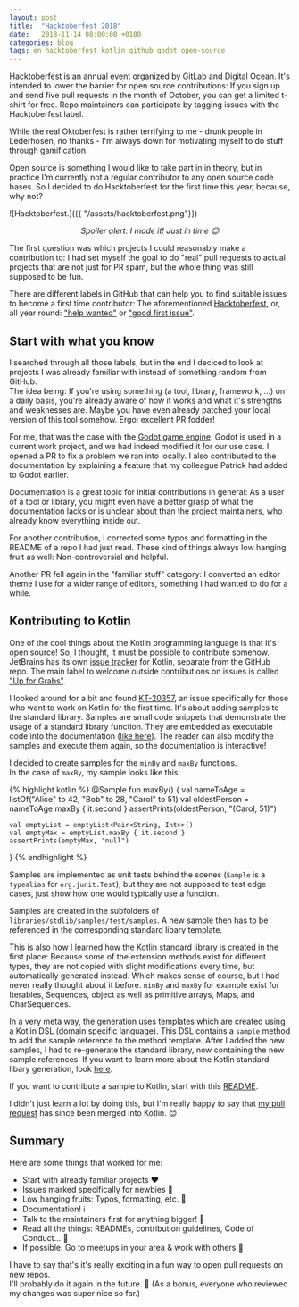 ```yaml
---
layout: post
title:  "Hacktoberfest 2018"
date:   2018-11-14 08:00:00 +0100
categories: blog
tags: en hacktoberfest kotlin github godot open-source
---
```

Hacktoberfest is an annual event organized by GitLab and Digital Ocean. It's intended to lower the barrier for open source contributions: If you sign up and send five pull requests in the month of October, you can get a limited t-shirt for free. Repo maintainers can participate by tagging issues with the Hacktoberfest label.

While the real Oktoberfest is rather terrifying to me - drunk people in Lederhosen, no thanks - I'm always down for motivating myself to do stuff through gamification.

Open source is something I would like to take part in in theory, but in practice I'm currently not a regular contributor to any open source code bases. So I decided to do Hacktoberfest for the first time this year, because, why not?

![Hacktoberfest.]({{ "/assets/hacktoberfest.png"}})
*<center>Spoiler alert: I made it! Just in time 😊</center>*

The first question was which projects I could reasonably make a contribution to: I had set myself the goal to do "real" pull requests to actual projects that are not just for PR spam, but the whole thing was still supposed to be fun.

There are different labels in GitHub that can help you to find suitable issues to become a first time contributor: The aforementioned [Hacktoberfest](https://github.com/search?utf8=%E2%9C%93&q=label%3Ahacktoberfest&type=Issues&ref=advsearch&l=&l=), or, all year round: ["help wanted"](https://github.com/search?utf8=%E2%9C%93&q=label%3A%22help+wanted%22&type=Issues&ref=advsearch&l=&l=) or ["good first issue"](https://github.com/search?q=label%3A%22good+first+issue%22&type=Issues).

## Start with what you know

I searched through all those labels, but in the end I deciced to look at projects I was already familiar with instead of something random from GitHub.  
The idea being: If you're using something (a tool, library, framework, ...) on a daily basis, you're already aware of how it works and what it's strengths and weaknesses are. Maybe you have even already patched your local version of this tool somehow. Ergo: excellent PR fodder!

For me, that was the case with the [Godot game engine](https://github.com/godotengine/godot). Godot is used in a current work project, and we had indeed modified it for our use case.
I opened a PR to fix a problem we ran into locally. I also contributed to the documentation by explaining a feature that my colleague Patrick had added to Godot earlier.

Documentation is a great topic for initial contributions in general: As a user of a tool or library, you might even have a better grasp of what the documentation lacks or is unclear about than the project maintainers, who already know everything inside out.

For another contribution, I corrected some typos and formatting in the README of a repo I had just read. These kind of things always low hanging fruit as well: Non-controversial and  helpful.

Another PR fell again in the "familiar stuff" category: I converted an editor theme I use for a wider range of editors, something I had wanted to do for a while.

## Kontributing to Kotlin

One of the cool things about the Kotlin programming language is that it's open source! So, I thought, it must be possible to contribute somehow.  
JetBrains has its own [issue tracker](https://youtrack.jetbrains.com/issues/KT) for Kotlin, separate from the GitHub repo. The main label to welcome outside contributions on issues is called ["Up for Grabs"](https://youtrack.jetbrains.com/issues/KT?q=tag:%20%7BUp%20For%20Grabs%7D).

I looked around for a bit and found [KT-20357](https://youtrack.jetbrains.com/issue/KT-20357), an issue specifically for those who want to work on Kotlin for the first time.
It's about adding samples to the standard library. Samples are small code snippets that demonstrate the usage of a standard library function. They are embedded as executable code into the documentation ([like here](https://kotlinlang.org/api/latest/jvm/stdlib/kotlin.collections/chunked.html)).
The reader can also modify the samples and execute them again, so the documentation is interactive!

I decided to create samples for the `minBy` and `maxBy` functions.  
In the case of `maxBy`, my sample looks like this:

{% highlight kotlin %}
@Sample
fun maxBy() {
    val nameToAge = listOf("Alice" to 42, "Bob" to 28, "Carol" to 51)
    val oldestPerson = nameToAge.maxBy { it.second }
    assertPrints(oldestPerson, "(Carol, 51)")

    val emptyList = emptyList<Pair<String, Int>>()
    val emptyMax = emptyList.maxBy { it.second }
    assertPrints(emptyMax, "null")
}
{% endhighlight %}

Samples are implemented as unit tests behind the scenes (`Sample` is a `typealias` for `org.junit.Test`), but they are not supposed to test edge cases, just show how one would typically use a function.

Samples are created in the subfolders of `libraries/stdlib/samples/test/samples`.
A new sample then has to be referenced in the corresponding standard libary template.  

This is also how I learned how the Kotlin standard library is created in the first place: Because some of the extension methods exist for different types, they are not copied with slight modifications every time, but automatically generated instead. Which makes sense of course, but I had never really thought about it before. `minBy` and `maxBy` for example exist for Iterables, Sequences, object as well as primitive arrays, Maps, and CharSequences.

In a very meta way, the generation uses templates which are created using a Kotlin DSL (domain specific language). This DSL contains a `sample` method to add the sample reference to the method template. After I added the new samples, I had to re-generate the standard library, now containing the new sample references. If you want to learn more about the Kotlin standard libary generation, look [here](https://github.com/JetBrains/kotlin/tree/master/libraries/tools/kotlin-stdlib-gen).

If you want to contribute a sample to Kotlin, start with this [README](https://github.com/JetBrains/kotlin/blob/master/libraries/stdlib/samples/ReadMe.md).

I didn't just learn a lot by doing this, but I'm really happy to say that [my pull request](https://github.com/JetBrains/kotlin/pull/1948) has since been merged into Kotlin. 😊

## Summary

Here are some things that worked for me:

* Start with already familiar projects ❤️
* Issues marked specifically for newbies 👶
* Low hanging fruits: Typos, formatting, etc. 🍇
* Documentation! ℹ️
* Talk to the maintainers first for anything bigger! 💬
* Read all the things: READMEs, contribution guidelines, Code of Conduct... 📜
* If possible: Go to meetups in your area & work with others 🤝

I have to say that's it's really exciting in a fun way to open pull requests on new repos.  
I'll probably do it again in the future. 😬 (As a bonus, everyone who reviewed my changes was super nice so far.)
